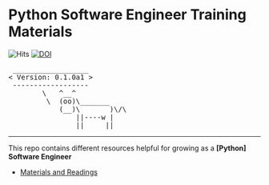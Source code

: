 # Python Software Engineer Training Materials
![Hits](https://hits.seeyoufarm.com/api/count/incr/badge.svg?url=https%3A%2F%2Fgithub.com%2Fhenryh9n%2FPython-Software-Engineer-Training&count_bg=%231BA9BA&title_bg=%23555555&icon=&icon_color=%23E7E7E7&title=Views&edge_flat=false)
[![DOI](https://zenodo.org/badge/387821867.svg)](https://zenodo.org/badge/latestdoi/387821867)



<pre>
 __________________ 
< Version: 0.1.0a1 >
 ------------------ 
        \   ^__^
         \  (oo)\_______
            (__)\       )\/\
                ||----w |
                ||     ||
</pre>

<hr>

This repo contains different resources helpful for growing as a **[Python] Software Engineer**

- [Materials and Readings](MATERIALS.md)
